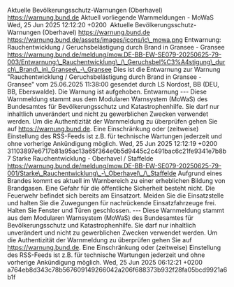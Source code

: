 Aktuelle Bevölkerungsschutz-Warnungen (Oberhavel) https://warnung.bund.de Aktuell vorliegende Warnmeldungen - MoWaS Wed, 25 Jun 2025 12:12:20 +0200 ![]() Aktuelle Bevölkerungsschutz-Warnungen (Oberhavel) https://warnung.bund.de https://warnung.bund.de/assets/images/icons/ic\_mowa.png Entwarnung: Rauchentwicklung / Geruchsbelästigung durch Brand in Gransee - Gransee https://warnung.bund.de/meldung/mow.DE-BB-EW-SE079-20250625-79-003/Entwarnung:\_Rauchentwicklung\_/\_Geruchsbel%C3%A4stigung\_durch\_Brand\_in\_Gransee\_-\_Gransee Dies ist die Entwarnung zur Warnung "Rauchentwicklung / Geruchsbelästigung durch Brand in Gransee - Gransee" vom 25.06.2025 11:38:00 gesendet durch LS Nordost, BB (DEU, BB, Eberswalde). Die Warnung ist aufgehoben. Entwarnung ---
Diese Warnmeldung stammt aus dem Modularen Warnsystem (MoWaS) des Bundesamtes für Bevölkerungsschutz und Katastrophenhilfe.
Sie darf nur inhaltlich unverändert und nicht zu gewerblichen Zwecken verwendet werden.
Um die Authentizität der Warnmeldung zu überprüfen gehen Sie auf https://warnung.bund.de.
Eine Einschränkung oder (zeitweise) Einstellung des RSS-Feeds ist z.B. für technische Wartungen jederzeit und ohne vorherige Ankündigung möglich. Wed, 25 Jun 2025 12:12:19 +0200 31103897e6717b81a95ac13a65f364e0b5d9445c2c491bac6c21fe9341e7b8b7 Starke Rauchentwicklung - Oberhavel / Staffelde https://warnung.bund.de/meldung/mow.DE-BB-EW-SE079-20250625-79-001/Starke\_Rauchentwicklung\_-\_Oberhavel\_/\_Staffelde Aufgrund eines Brandes kommt es aktuell im Warnbereich zu einer erheblichen Bildung von Brandgasen. Eine Gefahr für die öffentliche Sicherheit besteht nicht. Die Feuerwehr befindet sich bereits am Einsatzort. Meiden Sie die Einsatzstelle und halten Sie die Zuwegungen für nachrückende Einsatzfahrzeuge frei. Halten Sie Fenster und Türen geschlossen. ---
Diese Warnmeldung stammt aus dem Modularen Warnsystem (MoWaS) des Bundesamtes für Bevölkerungsschutz und Katastrophenhilfe.
Sie darf nur inhaltlich unverändert und nicht zu gewerblichen Zwecken verwendet werden.
Um die Authentizität der Warnmeldung zu überprüfen gehen Sie auf https://warnung.bund.de.
Eine Einschränkung oder (zeitweise) Einstellung des RSS-Feeds ist z.B. für technische Wartungen jederzeit und ohne vorherige Ankündigung möglich. Wed, 25 Jun 2025 06:12:21 +0200 a764eb8d343c78b567609149266042a206f688373b932f28fa05bcd9921a6b1f
